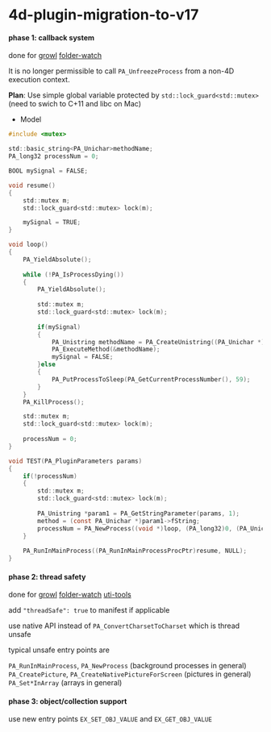 # 4d-plugin-migration-to-v17

#### phase 1: callback system

done for [growl](https://github.com/miyako/4d-plugin-growl) [folder-watch](https://github.com/miyako/4d-plugin-folder-watch)

It is no longer permissible to call ``PA_UnfreezeProcess`` from a non-4D execution context. 

**Plan**: Use simple global variable protected by ``std::lock_guard<std::mutex>`` (need to swich to C+11 and libc on Mac)

* Model

```c
#include <mutex>

std::basic_string<PA_Unichar>methodName;
PA_long32 processNum = 0;

BOOL mySignal = FALSE;

void resume()
{	
	std::mutex m;
	std::lock_guard<std::mutex> lock(m);

	mySignal = TRUE;
}

void loop()
{
	PA_YieldAbsolute();
	
	while (!PA_IsProcessDying())
	{
		PA_YieldAbsolute();
		
		std::mutex m;
		std::lock_guard<std::mutex> lock(m);
		
		if(mySignal)
		{
			PA_Unistring methodName = PA_CreateUnistring((PA_Unichar *)method.c_str());
			PA_ExecuteMethod(&methodName);
			mySignal = FALSE;
		}else
		{
			PA_PutProcessToSleep(PA_GetCurrentProcessNumber(), 59);
		}
	}
	PA_KillProcess();

	std::mutex m;
	std::lock_guard<std::mutex> lock(m);
	
	processNum = 0;
}

void TEST(PA_PluginParameters params)
{
	if(!processNum)
	{
		std::mutex m;
		std::lock_guard<std::mutex> lock(m);
		
		PA_Unistring *param1 = PA_GetStringParameter(params, 1);
		method = (const PA_Unichar *)param1->fString;
		processNum = PA_NewProcess((void *)loop, (PA_long32)0, (PA_Unichar *)"$\0\0\0");
	}
	
	PA_RunInMainProcess((PA_RunInMainProcessProcPtr)resume, NULL);
}
```

#### phase 2: thread safety

done for [growl](https://github.com/miyako/4d-plugin-growl) [folder-watch](https://github.com/miyako/4d-plugin-folder-watch) [uti-tools](https://github.com/miyako/4d-plugin-uti-tools)

add ``"threadSafe": true`` to manifest if applicable

use native API instead of ``PA_ConvertCharsetToCharset`` which is thread unsafe

typical unsafe entry points are

``PA_RunInMainProcess``, ``PA_NewProcess`` (background processes in general)    
``PA_CreatePicture``, ``PA_CreateNativePictureForScreen`` (pictures in general)  
``PA_Set*InArray`` (arrays in general)  

#### phase 3: object/collection support

use new entry points ``EX_SET_OBJ_VALUE`` and ``EX_GET_OBJ_VALUE``
